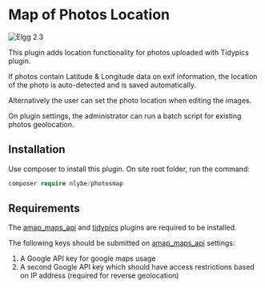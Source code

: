 Map of Photos Location
======================

![Elgg 2.3](https://img.shields.io/badge/Elgg-2.3-orange.svg?style=flat-square)

This plugin adds location functionality for photos uploaded with Tidypics plugin.

If photos contain Latitude & Longitude data on exif information, the location of the photo is auto-detected and is saved automatically.

Alternatively the user can set the photo location when editing the images.

On plugin settings, the administrator can run a batch script for existing photos geolocation.

## Installation

Use composer to install this plugin. On site root folder, run the command:
```php
composer require nlybe/photosmap
```

## Requirements

The [amap_maps_api](https://github.com/nlybe/Elgg-MapsAPI) and [tidypics](https://github.com/iionly/tidypics) plugins are required to be installed.

The following keys should be submitted on [amap_maps_api](https://github.com/nlybe/Elgg-MapsAPI) settings:
1. A Google API key for google maps usage
2. A second Google API key which should have access restrictions based on IP address (required for reverse geolocation)

